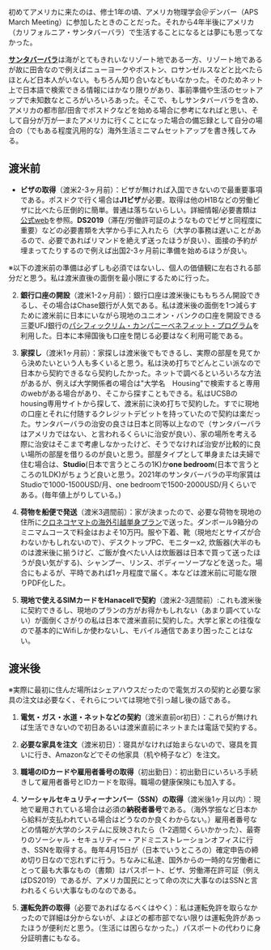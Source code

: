初めてアメリカに来たのは、修士1年の頃、アメリカ物理学会＠デンバー（APS March Meeting）に参加したときのことだった。それから4年半後にアメリカ（カリフォルニア・サンタバーバラ）で生活することになるとは夢にも思ってなかった。

[<b>サンタバーバラ</b>](https://www.google.com/search?q=santa+barbara&sxsrf=ALeKk01J-f7kht-BS8A85ZILdmGWq5AnZw:1626373272946&source=lnms&tbm=isch&sa=X&ved=2ahUKEwi7vdLJ2OXxAhWeDjQIHalnBWgQ_AUoAXoECAEQAw&biw=1920&bih=880)は海がとてもきれいなリゾート地である一方、リゾート地であるが故に田舎なので例えばニューヨークやボストン、ロサンゼルスなどと比べたらほとんど日本人がいない。もちろん知り合いなどもいなかった。そのためネット上で日本語で検索できる情報にはかなり限りがあり、事前準備や生活のセットアップで未知数なところがいろいろあった。そこで、もしサンタバーバラを含め、アメリカの都市部/田舎でポスドクなどを始める場合に参考になればと思い、そして自分が万が一またアメリカに行くことになった場合の備忘録として自分の場合の（でもある程度汎用的な）海外生活ミニマムセットアップを書き残してみる。
## 渡米前

* **ビザの取得**（渡米2-3ヶ月前）：ビザが無ければ入国できないので最重要事項である。ポスドクで行く場合は<b>J1ビザ</b>が必要。取得は他のH1Bなどの労働ビザに比べたら圧倒的に簡単。普通は落ちないらしい。詳細情報/必要書類は[公式web](https://www.ustraveldocs.com/jp_jp/jp-niv-typej.asp)を参照。<b>DS2019</b>（滞在/労働許可証のようなものでビザと同程度に重要）などの必要書類を大学から手に入れたら（大学の事務は遅いことがあるので、必要であればリマンドを絶えず送ったほうが良い）、面接の予約が埋まってたりするので例えば出国2-3ヶ月前に準備を始めるほうが良い。

※以下の渡米前の準備は必ずしも必須ではないし、個人の価値観に左右される部分だと思う。私は渡米直後の面倒を最小限にするために行った。

2. **銀行口座の開設**（渡米1-2ヶ月前）：銀行口座は渡米後にももちろん開設できるし、その場合はChase銀行が人気である。私は渡米後の面倒を1つ減らすために渡米前に日本にいながら現地のユニオン・バンクの口座を開設できる三菱UFJ銀行の[パシフィックリム・カンパニーベネフィット・プログラム](https://www.bk.mufg.jp/tsukau/kaigai/kouza/prcb/index.html)を利用した。日本に本帰国後も口座を閉じる必要はなく利用可能である。

3. **家探し**（渡米1ヶ月前）：家探しは渡米後でもできるし、実際の部屋を見てから決めたいという人も多くいると思う。私は決め打ちでどんとこい派なので日本から契約できるなら契約したかった。ネットで調べるといろいろな方法があるが、例えば大学関係者の場合は"大学名　Housing"で検索すると専用のwebがある場合があり、そこから探すこともできる。私はUCSBのhousing専用サイトから探して、渡米前に決め打ちで契約した。すでに現地の口座とそれに付随するクレジットデビットを持っていたので契約は楽だった。サンタバーバラの治安の良さは日本と同等以上なので（サンタバーバラはアメリカではない、と言われるくらいに治安が良い）、家の場所を考える際に治安はそこまで考慮しなかったけど、そうでなければ治安が比較的に良い場所の部屋を借りるのが良いと思う。部屋タイプとして単身または夫婦で住む場合は、**Studio**(日本で言うところの1K)か<b>one bedroom</b>(日本で言うところの1LDK)がちょうど良いと思う。2021年のサンタバーバラの平均家賃はStudioで1000-1500USD/月、one bedroomで1500-2000USD/月くらいである。(毎年値上がりしている。)

4. **荷物を船便で発送**（渡米3週間前）：家が決まったので、必要な荷物を現地の住所に[クロネコヤマトの海外引越単身プラン](https://www.y-logi.com/service/kaigai/service/tanshin/index.html)で送った。ダンボール9箱分のミニマムコースで料金はおよそ10万円。服や下着、靴（現地だとサイズが合わないかもしれないので）、デスクトップPC、モニターx2, 炊飯器(大半のものは渡米後に揃うけど、ご飯が食べたい人は炊飯器は日本で買って送ったほうが良い気がする)、シャンプー、リンス、ボディーソープなどを送った。場合にもよるが、平時であれば1ヶ月程度で届く。本などは渡米前に可能な限りPDF化した。

5. **現地で使えるSIMカードをHanacellで契約**（渡米2-3週間前）:これも渡米後に契約できるし、現地のプランの方がお得かもしれない（あまり調べていない）が面倒くさがりの私は日本で渡米直前に契約した。大学と家との往復なので基本的にWifiしか使わないし、モバイル通信であまり困ったことはない。

## 渡米後
※実際に最初に住んだ場所はシェアハウスだったので電気ガスの契約と必要な家具の注文は必要なく、それらについては現地で引っ越し後の話である。

1. **電気・ガス・水道・ネットなどの契約**（渡米直前or初日）：これらが無ければ生活できないので初日あるいは渡米直前にネットまたは電話で契約する。
2. **必要な家具を注文**（渡米初日）：寝具がなければ始まらないので、寝具を買いに行き、Amazonなどでその他家具（机や椅子など）を注文。
3. **職場のIDカードや雇用者番号の取得**（初出勤日）：初出勤日にいろいろ手続きして雇用者番号とIDカードを取得。職場の健康保険にも加入する。 
4. **ソーシャルセキュリティーナンバー（SSN）の取得**（渡米後1ヶ月以内）：現地で雇用されている場合は必須の**納税者番号**である。（海外学振など日本から給料が支払われている場合はどうなのか良くわからない。）雇用者番号などの情報が大学のシステムに反映されたら（1-2週間くらいかかった）、最寄りのソーシャル・セキュリティー・アドミニストレーションオフィスに行き、SSNを取得する。毎年4月15日が（日本でいうところの）確定申告の締め切り日なので忘れずに行う。ちなみに私達、国外からの一時的な労働者にとって最も大事なもの（書類）はパスポート、ビザ、労働滞在許可証（例えばDS2019）であるが、アメリカ国民にとって命の次に大事なのはSSNと言われるくらい大事なものなのである。
   
5. **運転免許の取得**（必要であればなるべくはやく）：私は運転免許を取らなかったので詳細は分からないが、よほどの都市部でない限りは運転免許があったほうが便利だと思う。（生活には困らなかった。）パスポートの代わりに身分証明書にもなる。